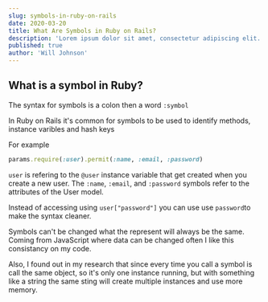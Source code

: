 ```yaml
---
slug: symbols-in-ruby-on-rails
date: 2020-03-20
title: What Are Symbols in Ruby on Rails?
description: 'Lorem ipsum dolor sit amet, consectetur adipiscing elit. Sed molestie leo ut sodales porta. Vivamus pharetra risus ac fermentum faucibus. Nam in sodales ex.'
published: true
author: 'Will Johnson'
---
```


## What is a symbol in Ruby?

The syntax for symbols is a colon then a word `:symbol`

In Ruby on Rails it's common for symbols to be used to identify methods, instance varibles and hash keys

For example 

```ruby
params.require(:user).permit(:name, :email, :password)
```

`user` is refering to the `@user` instance variable that get created when you create a new user. The `:name`, `:email`, and `:password` symbols refer to the attributes of the User model.

Instead of accessing using `user["password"]` you can use use `password`to make the syntax cleaner.

Symbols can't be changed what the represent will always be the same. Coming from JavaScript where data can be changed often I like this consistancy on my code.

Also, I found out in my research that since every time you call a symbol is call the same object, so it's only one instance running, but with something like a string the same sting will create multiple instances and use more memory. 